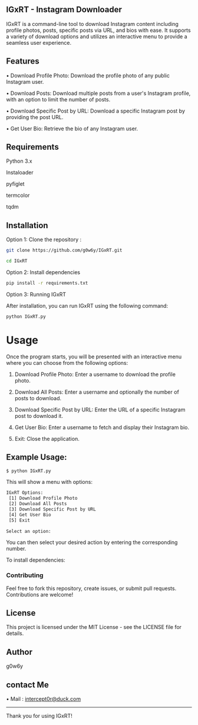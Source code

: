 ## IGxRT - Instagram Downloader

IGxRT is a command-line tool to download Instagram content including profile photos, posts, specific posts via URL, and bios with ease. It supports a variety of download options and utilizes an interactive menu to provide a seamless user experience.

## Features

• Download Profile Photo: Download the profile photo of any public Instagram user.

• Download Posts: Download multiple posts from a user's Instagram profile, with an option to limit the number of posts.

• Download Specific Post by URL: Download a specific Instagram post by providing the post URL.

• Get User Bio: Retrieve the bio of any Instagram user.


## Requirements

Python 3.x

Instaloader

pyfiglet

termcolor

tqdm


## Installation

Option 1: Clone the repository :
```bash
git clone https://github.com/g0w6y/IGxRT.git
```
```bash
cd IGxRT
```

Option 2: Install dependencies
```bash
pip install -r requirements.txt
```

Option 3: Running IGxRT

After installation, you can run IGxRT using the following command:
```bash
python IGxRT.py
```

# Usage

Once the program starts, you will be presented with an interactive menu where you can choose from the following options:

1. Download Profile Photo: Enter a username to download the profile photo.


2. Download All Posts: Enter a username and optionally the number of posts to download.


3. Download Specific Post by URL: Enter the URL of a specific Instagram post to download it.


4. Get User Bio: Enter a username to fetch and display their Instagram bio.


5. Exit: Close the application.



## Example Usage:
```bash
$ python IGxRT.py
```

This will show a menu with options:

```bash
IGxRT Options:
 [1] Download Profile Photo
 [2] Download All Posts
 [3] Download Specific Post by URL
 [4] Get User Bio
 [5] Exit
 
Select an option:
```

You can then select your desired action by entering the corresponding number.

To install dependencies:

### Contributing

Feel free to fork this repository, create issues, or submit pull requests. Contributions are welcome!

## License

This project is licensed under the MIT License - see the LICENSE file for details.


## Author

g0w6y

## contact Me 

• Mail : intercept0r@duck.com

---

Thank you for using IGxRT!

